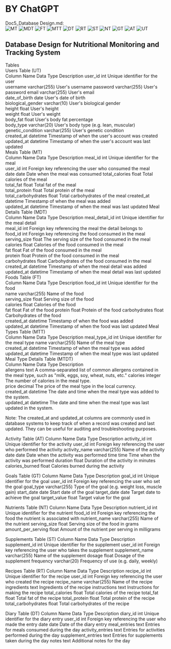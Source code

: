 # BY ChatGPT	
Doc5_Database Design.md:	
![MT](https://user-images.githubusercontent.com/124771643/219880436-4145cfba-3074-49c3-a3f8-8852caf073d4.png)
![MDT](https://user-images.githubusercontent.com/124771643/219880470-13879afd-3d3d-4990-b0e7-b0eba090d73f.png)
![FT](https://user-images.githubusercontent.com/124771643/219880489-77710497-9173-4ece-866f-69e148e701e2.png)
![MTT](https://user-images.githubusercontent.com/124771643/219881024-3c819667-e2a7-49d0-b0d1-c16e452d519e.png)
![DT](https://user-images.githubusercontent.com/124771643/219881026-9d34f43c-4675-4c53-967c-6b77154fb7a1.png)
![RT](https://user-images.githubusercontent.com/124771643/219880968-61fc66b8-2572-4b63-bf5e-527e49f7ecf2.png)
![ST](https://user-images.githubusercontent.com/124771643/219880970-94a8297a-7515-4d54-9d38-de1d9f9763c6.png)
![NT](https://user-images.githubusercontent.com/124771643/219880972-68a2f181-90a3-42d6-af7f-633a57a91b12.png)
![GT](https://user-images.githubusercontent.com/124771643/219880976-db28f088-5be0-42f0-b42b-0c7fdf51a920.png)
![AT](https://user-images.githubusercontent.com/124771643/219880980-9a996c2d-7476-4be8-a036-5b7899bd6ce9.png)
![UT](https://user-images.githubusercontent.com/124771643/219881128-3ecf6939-a27a-4282-94f0-b4ae4e3184da.png)


## Database Design for Nutritional Monitoring and Tracking System	
Tables	
	Users Table (UT)	
Column Name	Data Type	Description	
user_id	int	Unique identifier for the user	
username	varchar(255)	User's username	
password	varchar(255)	User's password	
email	varchar(255)	User's email	
date_of_birth	date	User's date of birth	
biological_gender	varchar(10)	User's biological gender	
height	float	User's height	
weight	float	User's weight	
body_fat	float	User's body fat percentage	
body_type	varchar(20)	User's body type (e.g. lean, muscular)	
genetic_condition	varchar(255)	User's genetic condition	
created_at	datetime	Timestamp of when the user's account was created	
updated_at	datetime	Timestamp of when the user's account was last updated	
	Meals Table (MT)	
Column Name	Data Type	Description	
meal_id	int	Unique identifier for the meal	
user_id	int	Foreign key referencing the user who consumed the meal	
date	date	Date when the meal was consumed	
total_calories	float	Total calories of the meal	
total_fat	float	Total fat of the meal	
total_protein	float	Total protein of the meal	
total_carbohydrates	float	Total carbohydrates of the meal	
created_at	datetime	Timestamp of when the meal was added	
updated_at	datetime	Timestamp of when the meal was last updated	
	Meal Details Table (MDT)	
Column Name	Data Type	Description	
meal_detail_id	int	Unique identifier for the meal detail	
meal_id	int	Foreign key referencing the meal the detail belongs to	
food_id	int	Foreign key referencing the food consumed in the meal	
serving_size	float	The serving size of the food consumed in the meal	
calories	float	Calories of the food consumed in the meal	
fat	float	Fat of the food consumed in the meal	
protein	float	Protein of the food consumed in the meal	
carbohydrates	float	Carbohydrates of the food consumed in the meal	
created_at	datetime	Timestamp of when the meal detail was added	
updated_at	datetime	Timestamp of when the meal detail was last updated	
	Foods Table (FT)	
Column Name	Data Type	Description	
food_id	int	Unique identifier for the food	
name	varchar(255)	Name of the food	
serving_size	float	Serving size of the food	
calories	float	Calories of the food	
fat	float	Fat of the food	
protein	float	Protein of the food	
carbohydrates	float	Carbohydrates of the food	
created_at	datetime	Timestamp of when the food was added	
updated_at	datetime	Timestamp of when the food was last updated	
	Meal Types Table (MTT)	
Column Name	Data Type	Description	
meal_type_id	int	Unique identifier for the meal type	
name	varchar(255)	Name of the meal type	
created_at	datetime	Timestamp of when the meal type was added	
updated_at	datetime	Timestamp of when the meal type was last updated			
	Meal Type Details Table (MTDT)	
Column Name	Data Type	Description		
allergens	text	A comma-separated list of common allergens contained in the meal type, such as "milk, eggs, soy, wheat, nuts, etc."	
calories	integer	The number of calories in the meal type.	
price	decimal	The price of the meal type in the local currency.	
created_at	datetime	The date and time when the meal type was added to the system.	
updated_at	datetime	The date and time when the meal type was last updated in the system.	

Note: The created_at and updated_at columns are commonly used in database systems to keep track of when a record was created and last updated. They can be useful for auditing and troubleshooting purposes.

Activity Table (AT)
Column Name Data Type Description
activity_id int Unique identifier for the activity
user_id int Foreign key referencing the user who performed the activity
activity_name varchar(255) Name of the activity
date date Date when the activity was performed
time time Time when the activity was performed
duration float Duration of the activity in minutes
calories_burned float Calories burned during the activity

Goals Table (GT)
Column Name Data Type Description
goal_id int Unique identifier for the goal
user_id int Foreign key referencing the user who set the goal
goal_type varchar(255) Type of the goal (e.g. weight loss, muscle gain)
start_date date Start date of the goal
target_date date Target date to achieve the goal
target_value float Target value for the goal

Nutrients Table (NT)
Column Name Data Type Description
nutrient_id int Unique identifier for the nutrient
food_id int Foreign key referencing the food the nutrient is associated with
nutrient_name varchar(255) Name of the nutrient
serving_size float Serving size of the food in grams
amount_per_serving float Amount of the nutrient per serving in milligrams

Supplements Table (ST)
Column Name Data Type Description
supplement_id int Unique identifier for the supplement
user_id int Foreign key referencing the user who takes the supplement
supplement_name varchar(255) Name of the supplement
dosage float Dosage of the supplement
frequency varchar(20) Frequency of use (e.g. daily, weekly)

Recipes Table (RT)
Column Name Data Type Description
recipe_id int Unique identifier for the recipe
user_id int Foreign key referencing the user who created the recipe
recipe_name varchar(255) Name of the recipe
ingredients text Ingredients of the recipe
instructions text Instructions for making the recipe
total_calories float Total calories of the recipe
total_fat float Total fat of the recipe
total_protein float Total protein of the recipe
total_carbohydrates float Total carbohydrates of the recipe

Diary Table (DT)
Column Name Data Type Description
diary_id int Unique identifier for the diary entry
user_id int Foreign key referencing the user who made the entry
date date Date of the diary entry
meal_entries text Entries for meals consumed during the day
activity_entries text Entries for activities performed during the day
supplement_entries text Entries for supplements taken during the day
notes text Additional notes for the day



